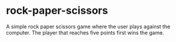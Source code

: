 # rock-paper-scissors
A simple rock paper scissors game where the user plays against the computer. The player that reaches five points first wins the game.